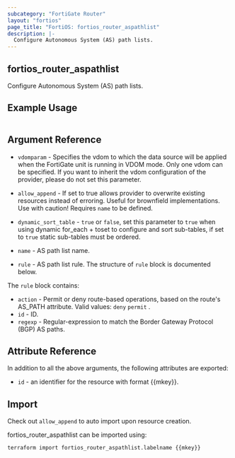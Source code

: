 ```yaml
---
subcategory: "FortiGate Router"
layout: "fortios"
page_title: "FortiOS: fortios_router_aspathlist"
description: |-
  Configure Autonomous System (AS) path lists.
---
```


## fortios_router_aspathlist
Configure Autonomous System (AS) path lists.

## Example Usage

```hcl

```

## Argument Reference
* `vdomparam` - Specifies the vdom to which the data source will be applied when the FortiGate unit is running in VDOM mode. Only one vdom can be specified. If you want to inherit the vdom configuration of the provider, please do not set this parameter.
* `allow_append` - If set to true allows provider to overwrite existing resources instead of erroring. Useful for brownfield implementations. Use with caution! Requires `name` to be defined.
* `dynamic_sort_table` - `true` or `false`, set this parameter to `true` when using dynamic for_each + toset to configure and sort sub-tables, if set to `true` static sub-tables must be ordered.

* `name` - AS path list name.
* `rule` - AS path list rule. The structure of `rule` block is documented below.

The `rule` block contains:

* `action` - Permit or deny route-based operations, based on the route's AS_PATH attribute. Valid values: `deny` `permit` .
* `id` - ID.
* `regexp` - Regular-expression to match the Border Gateway Protocol (BGP) AS paths.

## Attribute Reference

In addition to all the above arguments, the following attributes are exported:
* `id` - an identifier for the resource with format {{mkey}}.

## Import

Check out `allow_append` to auto import upon resource creation.

fortios_router_aspathlist can be imported using:
```sh
terraform import fortios_router_aspathlist.labelname {{mkey}}
```

